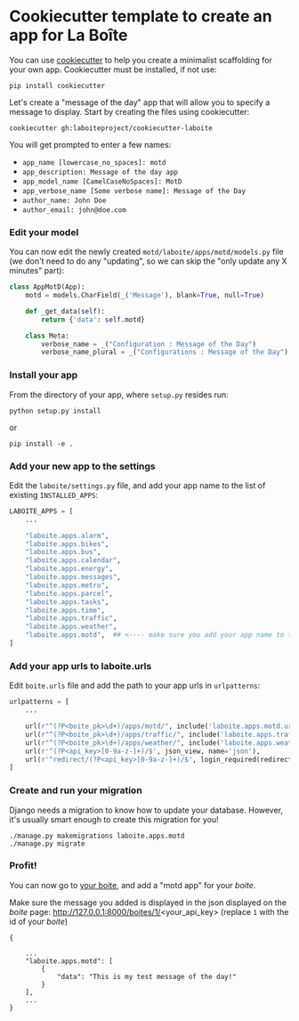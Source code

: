 # Cookiecutter template to create an app for La Boîte

You can use [cookiecutter](https://cookiecutter.readthedocs.io/) to help you
create a minimalist scaffolding for your own app. Cookiecutter must be installed, if not use:

```
pip install cookiecutter
```

Let's create a "message of the day" app that will allow you to specify a
message to display. Start by creating the files using cookiecutter:

```
cookiecutter gh:laboiteproject/cookiecutter-laboite
```

You will get prompted to enter a few names:
- `app_name [lowercase_no_spaces]: motd`
- `app_description: Message of the day app`
- `app_model_name [CamelCaseNoSpaces]: MotD`
- `app_verbose_name [Some verbose name]: Message of the Day`
- `author_name: John Doe`
- `author_email: john@doe.com`


### Edit your model

You can now edit the newly created `motd/laboite/apps/motd/models.py` file (we don't need to
do any "updating", so we can skip the "only update any X minutes" part):

```python
class AppMotD(App):
    motd = models.CharField(_('Message'), blank=True, null=True)

    def _get_data(self):
        return {'data': self.motd}

    class Meta:
        verbose_name = _("Configuration : Message of the Day")
        verbose_name_plural = _("Configurations : Message of the Day")
```

### Install your app

From the directory of your app, where `setup.py` resides run:

```shell
python setup.py install
```
or
```shell
pip install -e .
```

### Add your new app to the settings

Edit the `laboite/settings.py` file, and add your app name to the list of existing `INSTALLED_APPS`:

```python
LABOITE_APPS = [
    ...

    "laboite.apps.alarm",
    "laboite.apps.bikes",
    "laboite.apps.bus",
    "laboite.apps.calendar",
    "laboite.apps.energy",
    "laboite.apps.messages",
    "laboite.apps.metro",
    "laboite.apps.parcel",
    "laboite.apps.tasks",
    "laboite.apps.time",
    "laboite.apps.traffic",
    "laboite.apps.weather",
    "laboite.apps.motd",  ## <---- make sure you add your app name to the list!
]
```

### Add your app urls to laboite.urls

Edit `boite.urls` file and add the path to your app urls in `urlpatterns`:

```python
urlpatterns = [
    ...

    url(r"^(?P<boite_pk>\d+)/apps/motd/", include('laboite.apps.motd.urls', namespace="app_motd")), ## <---- here it is!
    url(r"^(?P<boite_pk>\d+)/apps/traffic/", include('laboite.apps.traffic.urls', namespace="app_traffic")),
    url(r"^(?P<boite_pk>\d+)/apps/weather/", include('laboite.apps.weather.urls', namespace="app_weather")),
    url(r'^(?P<api_key>[0-9a-z-]+)/$', json_view, name='json'),
    url(r'^redirect/(?P<api_key>[0-9a-z-]+)/$', login_required(redirect_view), name="redirect"),
]
```

### Create and run your migration

Django needs a migration to know how to update your database. However, it's
usually smart enough to create this migration for you!

```
./manage.py makemigrations laboite.apps.motd
./manage.py migrate
```


### Profit!

You can now go to [your boite](http://127.0.0.1:8000/), and add a "motd
app" for your *boite*.

Make sure the message you added is displayed in the json displayed on the
*boite* page:
http://127.0.0.1:8000/boites/1/<your_api_key> (replace `1` with the id of your *boite*)

```
{

    ...
    "laboite.apps.motd": [
        {
            "data": "This is my test message of the day!"
        }
    ],
    ...
}
```
